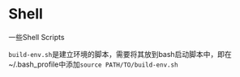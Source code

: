 # Shell

一些Shell Scripts

`build-env.sh`是建立环境的脚本，需要将其放到bash启动脚本中，即在~/.bash_profile中添加`source PATH/TO/build-env.sh`